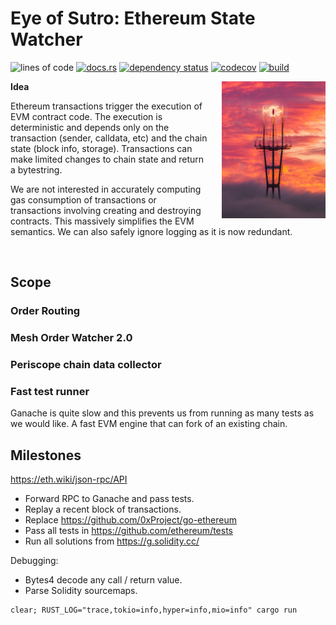 # Eye of Sutro: Ethereum State Watcher

![lines of code](https://img.shields.io/tokei/lines/github/0xProject/sutro)
[![docs.rs](https://docs.rs/sutro/badge.svg)](https://docs.rs/sutro)
[![dependency status](https://deps.rs/repo/github/0xProject/sutro/status.svg)](https://deps.rs/repo/github/0xProject/sutro)
[![codecov](https://img.shields.io/codecov/c/github/0xProject/sutro)](https://codecov.io/gh/0xProject/sutro)
[![build](https://img.shields.io/github/workflow/status/0xProject/sutro/build)](https://github.com/0xProject/sutro/actions?query=workflow%3Abuild)

<img src="eye_of_sutro.jpg" width="33%" align="right" style="padding-left: 20px"></img>

**Idea**

Ethereum transactions trigger the execution of EVM contract code. The execution is deterministic and depends only on the transaction (sender, calldata, etc) and the chain state (block info, storage). Transactions can make limited changes to chain state and return a bytestring.

We are not interested in accurately computing gas consumption of transactions or transactions involving creating and destroying contracts. This massively simplifies the EVM semantics. We can also safely ignore logging as it is now redundant.

<br style="clear:both;"/>

## Scope

### Order Routing

### Mesh Order Watcher 2.0

### Periscope chain data collector

### Fast test runner

Ganache is quite slow and this prevents us from running as many tests as we would like. A fast EVM engine that can fork of an existing chain.

## Milestones

<https://eth.wiki/json-rpc/API>

* Forward RPC to Ganache and pass tests.
* Replay a recent block of transactions.
* Replace <https://github.com/0xProject/go-ethereum>
* Pass all tests in <https://github.com/ethereum/tests>
* Run all solutions from <https://g.solidity.cc/>

Debugging:

* Bytes4 decode any call / return value.
* Parse Solidity sourcemaps.

```
clear; RUST_LOG="trace,tokio=info,hyper=info,mio=info" cargo run
```
